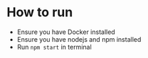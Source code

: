 # How to run

 - Ensure you have Docker installed
 - Ensure you have nodejs and npm installed
 - Run `npm start` in terminal
